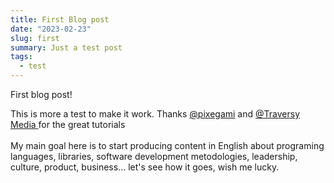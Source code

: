 ```yaml
---
title: First Blog post
date: "2023-02-23"
slug: first
summary: Just a test post
tags:
  - test
---
```

First blog post! 

This is more a test to make it work. Thanks [@pixegami](https://www.youtube.com/watch?v=Hiabp1GY8fA) and [@Traversy Media
](https://www.youtube.com/watch?v=MrjeefD8sac) for the great tutorials
<br/><br/>
My main goal here is to start producing content in English about programing languages, libraries, software development metodologies, leadership, culture, product, business... let's see how it goes, wish me lucky.